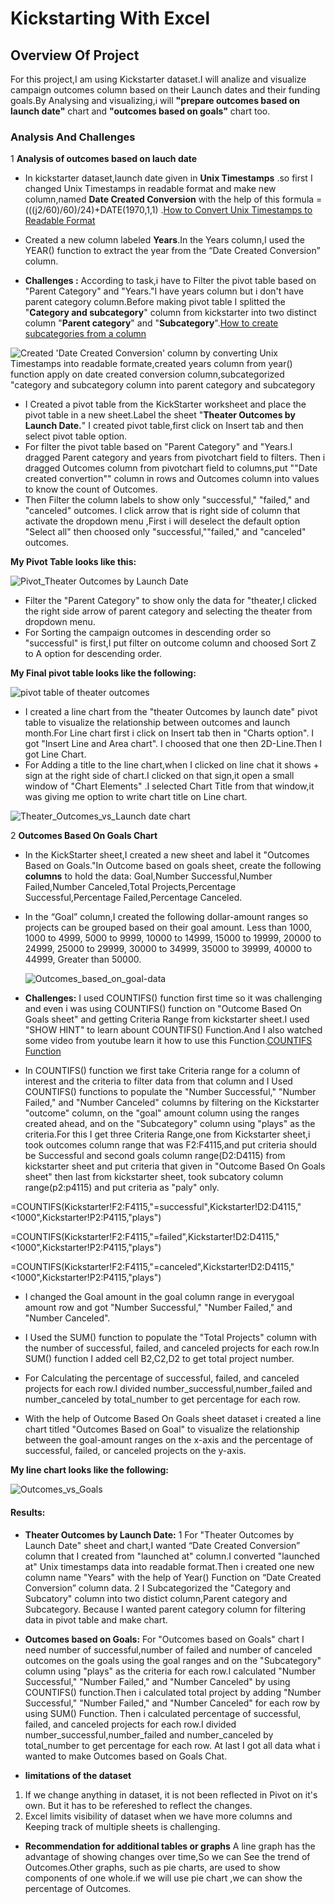 # Kickstarting With Excel

## Overview Of Project
For this project,I am using Kickstarter dataset.I will analize and visualize campaign outcomes column based on their Launch dates and their funding goals.By Analysing and visualizing,i will **"prepare outcomes based on launch date"** chart and **"outcomes based on goals"** chart too.

### Analysis And Challenges

1 **Analysis of outcomes based on lauch date**

* In kickstarter dataset,launch date given in **Unix Timestamps** .so first I changed Unix Timestamps in readable format and make new column,named **Date Created Conversion** with the help of this formula =(((j2/60)/60)/24)+DATE(1970,1,1) .[How to Convert Unix Timestamps to Readable Format](https://courses.bootcampspot.com/courses/779/pages/1-dot-3-3-timing-success?module_item_id=299731)
* Created a new column labeled **Years**.In the Years column,I used the YEAR() function to extract the year from the “Date Created Conversion” column.

* **Challenges :**  According to task,i have to Filter the pivot table based on "Parent Category" and "Years."I have years column but i don't have parent category column.Before making pivot table I splitted the "**Category and subcategory**" column from kickstarter into two distinct column "**Parent category**" and "**Subcategory**".[How to create subcategories from a column](https://courses.bootcampspot.com/courses/779/pages/1-dot-3-1-pivoting-toward-success?module_item_id=299719)


![Created 'Date Created Conversion' column by converting Unix Timestamps into readable formate,created years column from year() function apply on date created conversion column,subcategorized "category and subcategory column into parent category and subcategory](https://user-images.githubusercontent.com/90277142/133908588-193ebc74-6125-4c40-a8b5-6288909ad013.png)

* I Created a pivot table from the KickStarter worksheet and place the pivot table in a new sheet.Label the sheet "**Theater Outcomes by Launch Date.**" I created pivot table,first click on Insert tab and then select pivot table option.
* For filter the pivot table based on "Parent Category" and "Years.I dragged Parent category and years from pivotchart field to filters. Then i dragged Outcomes column from pivotchart field to columns,put ""Date created convertion"" column in rows and Outcomes column into values to know the count of Outcomes.
* Then Filter the column labels to show only "successful," "failed," and "canceled" outcomes. I click arrow that is right side of column that activate the dropdown menu ,First i will deselect the default option "Select all" then choosed only "successful,""failed," and "canceled" outcomes.

**My Pivot Table looks like this:**

![Pivot_Theater Outcomes by Launch Date](https://user-images.githubusercontent.com/90277142/133941184-9a64a997-dd37-4c98-b2ac-a8511584641f.png) 


* Filter the "Parent Category" to show only the data for "theater,I clicked the right side arrow of parent category and selecting the theater from dropdown menu.
* For Sorting the campaign outcomes in descending order so "successful" is first,I put filter on outcome column and choosed Sort Z to A option for descending order.

**My Final pivot table looks like the following:**

![pivot table of theater outcomes](https://user-images.githubusercontent.com/90277142/133909885-d27e8366-fe5a-4fc0-b948-4f6bf68dc6d1.png)

* I created a line chart from the "theater Outcomes by launch date" pivot table to visualize the relationship between outcomes and launch month.For Line chart first i click on    Insert tab then in "Charts option". I got "Insert Line and Area chart". I choosed that one then 2D-Line.Then I got Line Chart. 
* For Adding a title to the line chart,when I clicked on line chat it shows + sign at the right side of chart.I clicked on that sign,it open a small window of "Chart Elements" .I selected Chart Title from that window,it was giving me option to write chart title on Line chart.

![Theater_Outcomes_vs_Launch date chart](https://user-images.githubusercontent.com/90277142/133910375-b351b082-e3fb-4b1e-b620-41b2ffcc63ad.png)

2   **Outcomes Based On Goals Chart**

* In the KickStarter sheet,I created a new sheet and label it "Outcomes Based on Goals."In Outcome based on goals sheet, create the following **columns** to hold the data:
    Goal,Number Successful,Number Failed,Number Canceled,Total Projects,Percentage Successful,Percentage Failed,Percentage Canceled.
* In the “Goal” column,I created the following dollar-amount ranges so projects can be grouped based on their goal amount. Less than 1000, 1000 to 4999, 5000 to 9999, 10000 to 14999, 15000 to 19999, 20000 to 24999, 25000 to 29999, 30000 to 34999, 35000 to 39999, 40000 to 44999, Greater than 50000.
    
    ![Outcomes_based_on_goal-data](https://user-images.githubusercontent.com/90277142/133941435-2865b622-0257-4aa9-8c3b-c84b7582987b.png)

    
* **Challenges:** I used COUNTIFS() function first time so it was challenging and even i was using COUNTIFS() function on "Outcome Based On Goals sheet" and getting Criteria Range from kickstarter sheet.I used "SHOW HINT" to learn abount COUNTIFS() Function.And I also watched some video from youtube learn it how to use this Function.[COUNTIFS Function](https://www.youtube.com/watch?v=Ihkgs7T3Do0)
* In COUNTIFS() function we first take Criteria range for a column of interest and the criteria to filter data from that column and I Used COUNTIFS() functions to populate the "Number Successful," "Number Failed," and "Number Canceled" columns by filtering on the Kickstarter "outcome" column, on the "goal" amount column using the ranges created ahead, and on the "Subcategory" column using "plays" as the criteria.For this I get three Criteria Range,one from Kickstarter sheet,i took outcomes column range that was F2:F4115,and put criteria should be Successful and second goals column range(D2:D4115) from kickstarter sheet and put criteria that given in "Outcome Based On Goals sheet" then last from kickstarter sheet, took subcatory column range(p2:p4115) and put criteria as "paly" only.

=COUNTIFS(Kickstarter!F2:F4115,"=successful",Kickstarter!D2:D4115,"<1000",Kickstarter!P2:P4115,"plays")

=COUNTIFS(Kickstarter!F2:F4115,"=failed",Kickstarter!D2:D4115,"<1000",Kickstarter!P2:P4115,"plays")

=COUNTIFS(Kickstarter!F2:F4115,"=canceled",Kickstarter!D2:D4115,"<1000",Kickstarter!P2:P4115,"plays")

* I changed the Goal amount in the goal column range in everygoal amount row and got "Number Successful," "Number Failed," and "Number Canceled".

* I Used the SUM() function to populate the "Total Projects" column with the number of successful, failed, and canceled projects for each row.In SUM() function I added cell B2,C2,D2 to get total project number.
* For Calculating the percentage of successful, failed, and canceled projects for each row.I divided number_successful,number_failed and number_canceled by total_number to get percentage for each row.
* With the help of Outcome Based On Goals sheet dataset i created a line chart titled "Outcomes Based on Goal" to visualize the relationship between the goal-amount ranges on the x-axis and the percentage of successful, failed, or canceled projects on the y-axis.

**My line chart looks like the following:** 

![Outcomes_vs_Goals](https://user-images.githubusercontent.com/90277142/133913699-9f932948-48c4-4a69-b6a3-b7b1fa21f0b3.png)

#### Results:
* **Theater Outcomes by Launch Date:**
      1 For "Theater Outcomes by Launch Date" sheet and chart,I wanted “Date Created Conversion” column that I created from "launched at" column.I converted "launched at" Unix timestamps data into readable format.Then i created one new column name "Years" with the help of Year() Function on “Date Created Conversion” column data.
      2 I Subcategorized the "Category and Subcatory" column into two distict column,Parent category and Subcategory. Because I wanted parent category column for filtering data in pivot table and make chart.
 
* **Outcomes based on Goals:**
      For "Outcomes based on Goals" chart I need number of successful,number of failed and number of canceled outcomes on the goals using the goal ranges and on the "Subcategory" column using "plays" as the criteria for each row.I calculated "Number Successful," "Number Failed," and "Number Canceled" by using COUNTIFS() function.Then i calculated total project by adding "Number Successful," "Number Failed," and "Number Canceled" for each row by using SUM() Function. Then i calculated percentage of successful, failed, and canceled projects for each row.I divided number_successful,number_failed and number_canceled by total_number to get percentage for each row. At last I got all data what i wanted to make Outcomes based on Goals Chat.

* **limitations of the dataset**
1. If we change anything in dataset, it is not been reflected in Pivot on it's own. But it has to be refereshed to reflect the changes.
2. Excel limits visibility of dataset when we have more columns and Keeping track of multiple sheets is challenging. 
* **Recommendation for additional tables or graphs**
     A line graph has the advantage of showing changes over time,So we can See the trend of Outcomes.Other graphs, such as pie charts, are used to show components of one whole.if we will use pie chart ,we can show the percentage of Outcomes.



 
 
    
   

